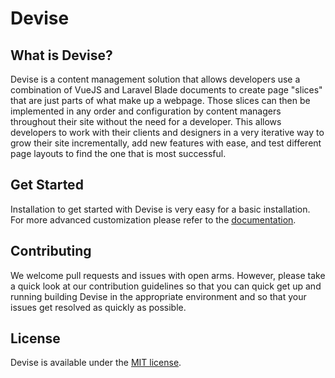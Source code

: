 # Devise

## What is Devise?
Devise is a content management solution that allows developers use a combination of VueJS and Laravel Blade documents to create page "slices" that are just parts of what make up a webpage. Those slices can then be implemented in any order and configuration by content managers throughout their site without the need for a developer. This allows developers to work with their clients and designers in a very iterative way to grow their site incrementally, add new features with ease, and test different page layouts to find the one that is most successful.

## Get Started
Installation to get started with Devise is very easy for a basic installation. For more advanced customization please refer to the [documentation](https://devise.gitbook.io/cms/).

## Contributing

We welcome pull requests and issues with open arms. However, please take a quick look at our contribution guidelines so that you can quick get up and running building Devise in the appropriate environment and so that your issues get resolved as quickly as possible.

## License

Devise is available under the [MIT license](http://opensource.org/licenses/MIT).
